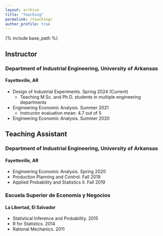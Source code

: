 ```yaml
---
layout: archive
title: "Teaching"
permalink: /teaching/
author_profile: true
---
```


{% include base_path %}

<!--
{% for post in site.teaching reversed %}
  {% include archive-single.html %}
{% endfor %}
-->

## Instructor
### Department of Industrial Engineering, University of Arkansas
#### Fayetteville, AR
- 	Design of Industrial Experiments. Spring 2024 (Current)
	- Teaching M.Sc. and Ph.D. students in multiple engineering departments
- 	Engineering Economic Analysis. Summer 2021
	- Instructor evaluation mean: 4.7 out of 5
- 	Engineering Economic Analysis. Summer 2020

## Teaching Assistant
### Department of Industrial Engineering, University of Arkansas
#### Fayetteville, AR
- Engineering Economic Analysis. Spring 2020
- Production Planning and Control. Fall 2019
- Applied Probability and Statistics II. Fall 2019

### Escuela Superior de Economía y Negocios
#### La Libertad, El Salvador
- Statistical Inference and Probability. 2015
- R for Statistics. 2014
- Rational Mechanics. 2011